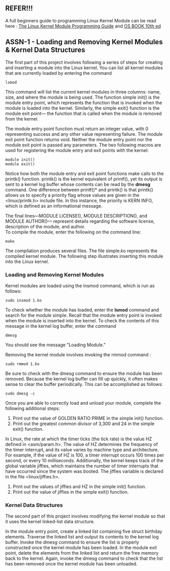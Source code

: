 ## REFER!!!
A full beginners guide to programming Linux Kernel Module can be read here : [The Linux Kernel Module Programming Guide](https://tldp.org/LDP/lkmpg/2.4/lkmpg.pdf) and [OS BOOK 10th ed](https://cloudflare-ipfs.com/ipfs/bafykbzaceauk2vnr3wg4srylh77es27jzpzfczhva3ruj6k2j2kndwfk6g7e4?filename=%2810%29%20Abraham%20Silberschatz%20-%20Operating%20System%20Concepts%20%5Bwith%20eText%20Access%20Code%5D-Wiley%20%282018%29.pdf)


## ASSN-1 - Loading and Removing Kernel Modules & Kernel Data Structures
The first part of this project involves following a series of steps for creating and inserting a module into the Linux kernel.
You can list all kernel modules that are currently loaded by entering the command
```
lsmod
```

This command will list the current kernel modules in three columns: name, size, and where the module is being used.
The function simple init() is the module entry point, which represents the function that is invoked when the module is loaded into the kernel.
Similarly, the simple exit() function is the module exit point— the function that is called when the module is removed from the kernel.

The module entry point function must return an integer value, with 0 representing success and any other value representing failure. 
The module exit point function returns void. Neither the module entry point nor the module exit point is passed any parameters. 
The two following macros are used for registering the module entry and exit points with the kernel:

```
module init()
module exit()
```

Notice how both the module entry and exit point functions make calls to the printk() function. printk() is the kernel equivalent of printf(),
yet its output is sent to a kernel log buffer whose contents can be read by the **dmesg** command. One difference between printf()* and printk() is that
printk() allows us to specify a priority flag whose values are given in the <linux/printk.h> include file. In this instance, the priority is KERN INFO,
which is defined as an informational message.

The final lines—MODULE LICENSE(), MODULE DESCRIPTION(), and MODULE AUTHOR()— represent details regarding the software license, description
of the module, and author.  
To compile the module, enter the following
on the command line:

```make```

The compilation produces several files. The file simple.ko represents the compiled kernel module. The following step illustrates inserting this module
into the Linux kernel.

### Loading and Removing Kernel Modules
Kernel modules are loaded using the insmod command, which is run as follows:

```sudo insmod 1.ko```

To check whether the module has loaded, enter the **lsmod** command and search for the module simple. Recall that the module entry point is invoked when the
module is inserted into the kernel. To check the contents of this message in the kernel log buffer, enter the command

```dmesg```

You should see the message "Loading Module."

Removing the kernel module involves invoking the rmmod command :
```
sudo rmmod 1.ko
```
Be sure to check with the dmesg command to ensure the module has been removed. Because the kernel log buffer can fill up quickly, it often makes sense to clear the buffer periodically. This can be accomplished as follows:
```
sudo dmesg -c
```
Once you are able to correctly load and unload your module, complete the following additional steps:

1. Print out the value of GOLDEN RATIO PRIME in the simple init() function.
2. Print out the greatest common divisor of 3,300 and 24 in the simple exit() function.

In Linux, the rate at which the timer ticks (the tick rate) is the value HZ defined in <asm/param.h>. The value of HZ determines the frequency of the timer interrupt, 
and its value varies by machine type and architecture.
For example, if the value of HZ is 100, a timer interrupt occurs 100 times per second, or every 10 milliseconds. Additionally, the kernel keeps track of the
global variable jiffies, which maintains the number of timer interrupts that have occurred since the system was booted. 
The jiffies variable is declared in the file <linux/jiffies.h>.

1. Print out the values of jiffies and HZ in the simple init() function.
2. Print out the value of jiffies in the simple exit() function.

### Kernel Data Structures
The second part of this project involves modifying the kernel module so that it uses the kernel linked-list data structure.

In the module entry point, create a linked list containing five struct birthday elements. Traverse the linked list and output its contents to the kernel log buffer.
Invoke the dmesg command to ensure the list is properly constructed once the kernel module has been loaded.
In the module exit point, delete the elements from the linked list and return the free memory back to the kernel. 
Again, invoke the dmesg command to check that the list has been removed once the kernel module has been unloaded.
